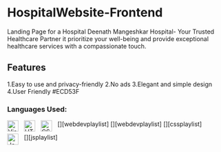 # HospitalWebsite-Frontend
Landing Page for a Hospital Deenath Mangeshkar Hospital- Your Trusted Healthcare Partner  it  prioritize your well-being and provide exceptional healthcare services with a compassionate touch. 

## Features
1.Easy to use and privacy-friendly
2.No ads
3.Elegant and simple design
4.User Friendly
#ECD53F

### Languages Used:
[<img align="left" alt="Visual Studio Code" width="26px" src="https://cdn.jsdelivr.net/gh/devicons/devicon/icons/vscode/vscode-original.svg" style="padding-right:10px;" />][webdevplaylist]
[<img align="left" alt="HTML5" width="26px"  style="padding-right:10px;" />][webdevplaylist]
[<img align="left" alt="CSS3" width="26px"  style="padding-right:10px;" />][cssplaylist]

[<img align="left" alt="JavaScript" width="26px" style="padding-right:10px;" />][jsplaylist]


<br />
<br />
